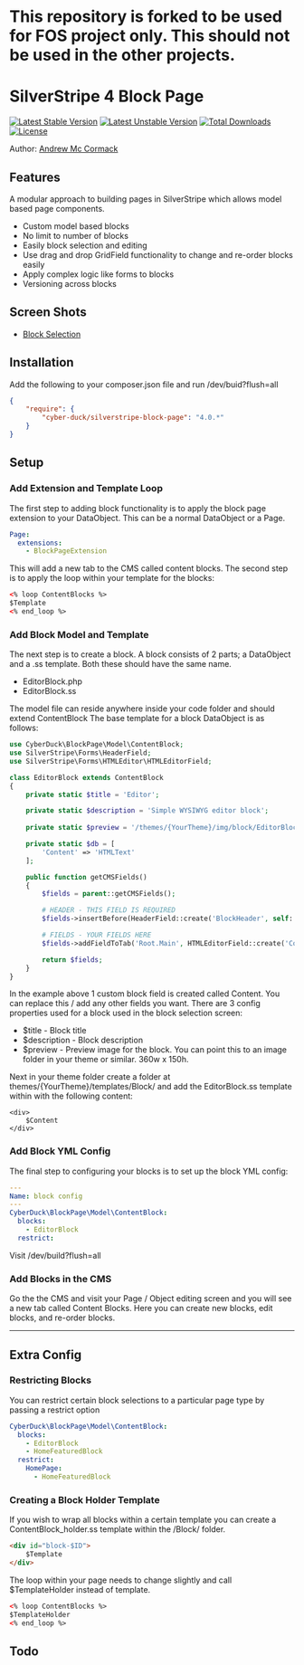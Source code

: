 # This repository is forked to be used for FOS project only. This should not be used in the other projects.
# SilverStripe 4 Block Page

[![Latest Stable Version](https://poser.pugx.org/cyber-duck/silverstripe-block-page/v/stable)](https://packagist.org/packages/cyber-duck/silverstripe-block-page)
[![Latest Unstable Version](https://poser.pugx.org/cyber-duck/silverstripe-block-page/v/unstable)](https://packagist.org/packages/cyber-duck/silverstripe-block-page)
[![Total Downloads](https://poser.pugx.org/cyber-duck/silverstripe-block-page/downloads)](https://packagist.org/packages/cyber-duck/silverstripe-block-page)
[![License](https://poser.pugx.org/cyber-duck/silverstripe-block-page/license)](https://packagist.org/packages/cyber-duck/silverstripe-block-page)

Author: [Andrew Mc Cormack](https://github.com/Andrew-Mc-Cormack)

## Features

A modular approach to building pages in SilverStripe which allows model based page components.
  - Custom model based blocks
  - No limit to number of blocks
  - Easily block selection and editing
  - Use drag and drop GridField functionality to change and re-order blocks easily
  - Apply complex logic like forms to blocks
  - Versioning across blocks

## Screen Shots

  - [Block Selection](/docs/images/block-selection.jpeg)

## Installation

Add the following to your composer.json file and run /dev/buid?flush=all

```json
{  
    "require": {  
        "cyber-duck/silverstripe-block-page": "4.0.*"
    }
}
```

## Setup

### Add Extension and Template Loop

The first step to adding block functionality is to apply the block page extension to your DataObject. This can be a normal DataObject or a Page.

```yml
Page:
  extensions:
    - BlockPageExtension
```

This will add a new tab to the CMS called content blocks.
The second step is to apply the loop within your template for the blocks:

```html
<% loop ContentBlocks %>
$Template
<% end_loop %>
```

### Add Block Model and Template

The next step is to create a block. A block consists of 2 parts; a DataObject and a .ss template. Both these should have the same name.

  - EditorBlock.php
  - EditorBlock.ss

The model file can reside anywhere inside your code folder and should extend ContentBlock
The base template for a block DataObject is as follows:

```php
use CyberDuck\BlockPage\Model\ContentBlock;
use SilverStripe\Forms\HeaderField;
use SilverStripe\Forms\HTMLEditor\HTMLEditorField;

class EditorBlock extends ContentBlock
{
    private static $title = 'Editor';

    private static $description = 'Simple WYSIWYG editor block';
    
    private static $preview = '/themes/{YourTheme}/img/block/EditorBlock.png';

    private static $db = [
        'Content' => 'HTMLText'
    ];

    public function getCMSFields()
    {
        $fields = parent::getCMSFields();

        # HEADER - THIS FIELD IS REQUIRED
        $fields->insertBefore(HeaderField::create('BlockHeader', self::$title), 'Title')

        # FIELDS - YOUR FIELDS HERE
        $fields->addFieldToTab('Root.Main', HTMLEditorField::create('Content')); // example field

        return $fields;
    }
}
```

In the example above 1 custom block field is created called Content. You can replace this / add any other fields you want.
There are 3 config properties used for a block used in the block selection screen:

  - $title - Block title
  - $description - Block description
  - $preview - Preview image for the block. You can point this to an image folder in your theme or similar. 360w x 150h.

Next in your theme folder create a folder at themes/{YourTheme}/templates/Block/ and add the EditorBlock.ss template within with the following content:

```
<div>
    $Content
</div>
```

### Add Block YML Config

The final step to configuring your blocks is to set up the block YML config:

```yml
---
Name: block config
---
CyberDuck\BlockPage\Model\ContentBlock:
  blocks:
    - EditorBlock
  restrict:
```

Visit /dev/build?flush=all

### Add Blocks in the CMS

Go the the CMS and visit your Page / Object editing screen and you will see a new tab called Content Blocks.
Here you can create new blocks, edit blocks, and re-order blocks.

***

## Extra Config

### Restricting Blocks

You can restrict certain block selections to a particular page type by passing a restrict option

```yml
CyberDuck\BlockPage\Model\ContentBlock:
  blocks:
    - EditorBlock
    - HomeFeaturedBlock
  restrict:
    HomePage:
      - HomeFeaturedBlock
```

### Creating a Block Holder Template

If you wish to wrap all blocks within a certain template you can create a ContentBlock_holder.ss template within the /Block/ folder.

```html
<div id="block-$ID">
    $Template
</div>
```

The loop within your page needs to change slightly and call $TemplateHolder instead of template.

```html
<% loop ContentBlocks %>
$TemplateHolder
<% end_loop %>
```

## Todo